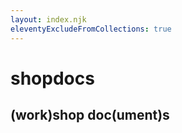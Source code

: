 ```yaml
---
layout: index.njk
eleventyExcludeFromCollections: true
---
```


# shopdocs

## (work)shop doc(ument)s